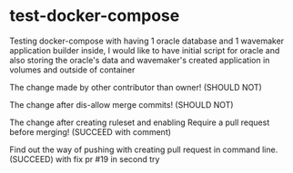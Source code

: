 # test-docker-compose
Testing docker-compose with having 1 oracle database and 1 wavemaker application builder inside, I would like to have initial script for oracle and also storing the oracle's data and wavemaker's created application in volumes and outside of container

The change made by other contributor than owner! (SHOULD NOT)

The change after dis-allow merge commits! (SHOULD NOT)

The change after creating ruleset and enabling Require a pull request before merging! (SUCCEED with comment)

Find out the way of pushing with creating pull request in command line.
 (SUCCEED)
 with fix pr #19 in second try
